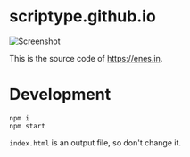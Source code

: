 # scriptype.github.io

![Screenshot](screenshot.png)

This is the source code of https://enes.in.

# Development

```
npm i
npm start
```

`index.html` is an output file, so don't change it.
